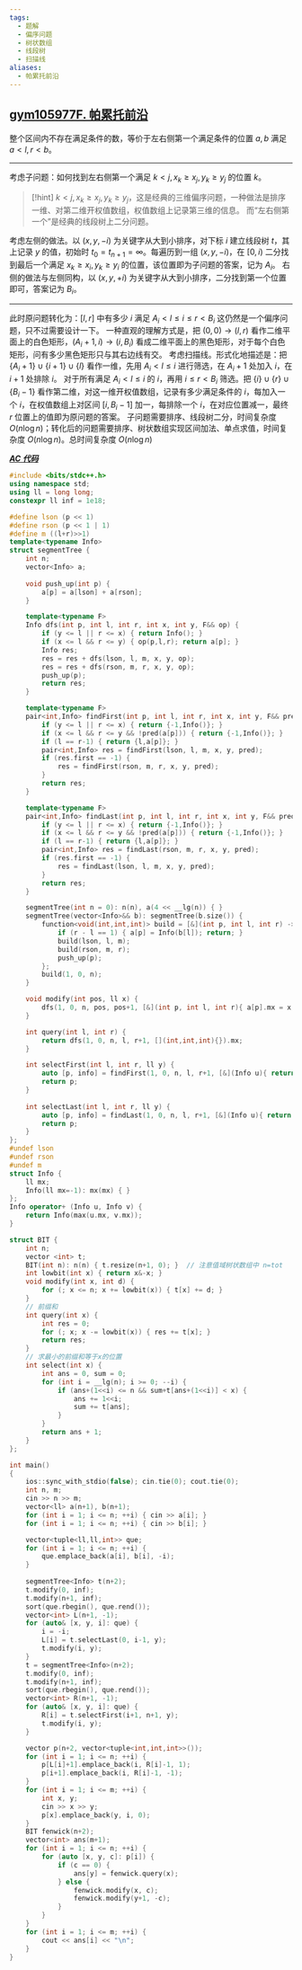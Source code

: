 ```yaml
---
tags:
  - 题解
  - 偏序问题
  - 树状数组
  - 线段树
  - 扫描线
aliases:
  - 帕累托前沿
---
```

## [gym105977F. 帕累托前沿](https://codeforces.com/gym/105977/problem/F)

整个区间内不存在满足条件的数，等价于左右侧第一个满足条件的位置 $a,b$ 满足 $a<l,r<b$。

---

考虑子问题：如何找到左右侧第一个满足 $k<j,x_k\ge x_j,y_k\ge y_j$ 的位置 $k$。

> [!hint] 
> $k<j,x_k\ge x_j,y_k\ge y_j$，这是经典的三维偏序问题，一种做法是排序一维、对第二维开权值数组，权值数组上记录第三维的信息。
> 而“左右侧第一个”是经典的线段树上二分问题。

考虑左侧的做法。以 $(x,y,-i)$ 为关键字从大到小排序，对下标 $i$ 建立线段树 $t$，其上记录 $y$ 的值，初始时 $t_0=t_{n+1}=\infty$。每遍历到一组 $(x,y,-i)$，在 $[0,i)$ 二分找到最后一个满足 $x_k\ge x_i,y_k\ge y_i$ 的位置，该位置即为子问题的答案，记为 $A_i$。
右侧的做法与左侧同构，以 $(x,y,+i)$ 为关键字从大到小排序，二分找到第一个位置即可，答案记为 $B_i$。

---

此时原问题转化为：$[l,r]$ 中有多少 $i$ 满足 $A_i<l\le i\le r<B_i$
这仍然是一个偏序问题，只不过需要设计一下。
一种直观的理解方式是，把 $(0,0)\to(l,r)$ 看作二维平面上的白色矩形，$(A_i+1,i)\to(i,B_i)$ 看成二维平面上的黑色矩形，对于每个白色矩形，问有多少黑色矩形只与其右边线有交。
考虑扫描线。形式化地描述是：把 $\{A_i+1\}\cup\{i+1\}\cup\{l\}$ 看作一维，先用 $A_i<l\le i$ 进行筛选，在 $A_i+1$ 处加入 $i$，在 $i+1$ 处排除 $i$。
对于所有满足 $A_i<l\le i$ 的 $i$，再用 $i\le r<B_i$ 筛选。把 $\{i\}\cup\{r\}\cup\{B_i-1\}$ 看作第二维，对这一维开权值数组，记录有多少满足条件的 $i$，每加入一个 $i$，在权值数组上对区间 $[i,B_i-1]$ 加一，每排除一个 $i$，在对应位置减一，最终 $r$ 位置上的值即为原问题的答案。
子问题需要排序、线段树二分，时间复杂度 $O(n\log n)$；转化后的问题需要排序、树状数组实现区间加法、单点求值，时间复杂度 $O(n\log n)$。总时间复杂度 $O(n\log n)$

[***AC 代码***](https://codeforces.com/gym/105977/submission/330526500)

```cpp
#include <bits/stdc++.h>
using namespace std;
using ll = long long;
constexpr ll inf = 1e18;

#define lson (p << 1)
#define rson (p << 1 | 1)
#define m ((l+r)>>1)
template<typename Info>
struct segmentTree {
    int n;
    vector<Info> a;
    
    void push_up(int p) {
        a[p] = a[lson] + a[rson];
    }

    template<typename F>
    Info dfs(int p, int l, int r, int x, int y, F&& op) {
        if (y <= l || r <= x) { return Info(); }
        if (x <= l && r <= y) { op(p,l,r); return a[p]; }
        Info res;
        res = res + dfs(lson, l, m, x, y, op);
        res = res + dfs(rson, m, r, x, y, op);
        push_up(p);
        return res;
    }

    template<typename F>
    pair<int,Info> findFirst(int p, int l, int r, int x, int y, F&& pred) {
        if (y <= l || r <= x) { return {-1,Info()}; }
        if (x <= l && r <= y && !pred(a[p])) { return {-1,Info()}; }
        if (l == r-1) { return {l,a[p]}; }
        pair<int,Info> res = findFirst(lson, l, m, x, y, pred);
        if (res.first == -1) {
            res = findFirst(rson, m, r, x, y, pred);
        }
        return res;
    }

    template<typename F>
    pair<int,Info> findLast(int p, int l, int r, int x, int y, F&& pred) {
        if (y <= l || r <= x) { return {-1,Info()}; }
        if (x <= l && r <= y && !pred(a[p])) { return {-1,Info()}; }
        if (l == r-1) { return {l,a[p]}; }
        pair<int,Info> res = findLast(rson, m, r, x, y, pred);
        if (res.first == -1) {
            res = findLast(lson, l, m, x, y, pred);
        }
        return res;
    }

    segmentTree(int n = 0): n(n), a(4 << __lg(n)) { }
    segmentTree(vector<Info>&& b): segmentTree(b.size()) {
        function<void(int,int,int)> build = [&](int p, int l, int r) -> void {
            if (r - l == 1) { a[p] = Info(b[l]); return; }
            build(lson, l, m);
            build(rson, m, r);
            push_up(p);
        };
        build(1, 0, n);
    }

    void modify(int pos, ll x) {
        dfs(1, 0, n, pos, pos+1, [&](int p, int l, int r){ a[p].mx = x; });
    }

    int query(int l, int r) {
        return dfs(1, 0, n, l, r+1, [](int,int,int){}).mx;
    }

    int selectFirst(int l, int r, ll y) {
        auto [p, info] = findFirst(1, 0, n, l, r+1, [&](Info u){ return u.mx >= y; });
        return p;
    }
    
    int selectLast(int l, int r, ll y) {
        auto [p, info] = findLast(1, 0, n, l, r+1, [&](Info u){ return u.mx >= y; });
        return p;
    }
};
#undef lson
#undef rson
#undef m
struct Info {
    ll mx;
    Info(ll mx=-1): mx(mx) { }
};
Info operator+ (Info u, Info v) {
    return Info(max(u.mx, v.mx));
}

struct BIT {
	int n;
    vector <int> t;
    BIT(int n): n(n) { t.resize(n+1, 0); }  // 注意值域树状数组中 n=tot
    int lowbit(int x) { return x&-x; }
    void modify(int x, int d) {
        for (; x <= n; x += lowbit(x)) { t[x] += d; }
    }
	// 前缀和
    int query(int x) {
        int res = 0;
        for (; x; x -= lowbit(x)) { res += t[x]; }
        return res;
    }
    // 求最小的前缀和等于x的位置
	int select(int x) {
	    int ans = 0, sum = 0;
	    for (int i = __lg(n); i >= 0; --i) {
	        if (ans+(1<<i) <= n && sum+t[ans+(1<<i)] < x) { 
	            ans += 1<<i;
	            sum += t[ans];
	        }
	    }
	    return ans + 1;
	}
};

int main()
{
    ios::sync_with_stdio(false); cin.tie(0); cout.tie(0);
    int n, m;
    cin >> n >> m;
    vector<ll> a(n+1), b(n+1);
    for (int i = 1; i <= n; ++i) { cin >> a[i]; }
    for (int i = 1; i <= n; ++i) { cin >> b[i]; }

    vector<tuple<ll,ll,int>> que;
    for (int i = 1; i <= n; ++i) {
        que.emplace_back(a[i], b[i], -i);
    }
    
    segmentTree<Info> t(n+2);
    t.modify(0, inf);
    t.modify(n+1, inf);
    sort(que.rbegin(), que.rend());
    vector<int> L(n+1, -1);
    for (auto& [x, y, i]: que) {
        i = -i;
        L[i] = t.selectLast(0, i-1, y);
        t.modify(i, y);
    }
    t = segmentTree<Info>(n+2);
    t.modify(0, inf);
    t.modify(n+1, inf);
    sort(que.rbegin(), que.rend());
    vector<int> R(n+1, -1);
    for (auto& [x, y, i]: que) {
        R[i] = t.selectFirst(i+1, n+1, y);
        t.modify(i, y);
    }

    vector p(n+2, vector<tuple<int,int,int>>());
    for (int i = 1; i <= n; ++i) {
        p[L[i]+1].emplace_back(i, R[i]-1, 1);
        p[i+1].emplace_back(i, R[i]-1, -1);
    }
    for (int i = 1; i <= m; ++i) {
        int x, y;
        cin >> x >> y;
        p[x].emplace_back(y, i, 0);
    }
    BIT fenwick(n+2);
    vector<int> ans(m+1);
    for (int i = 1; i <= n; ++i) {
        for (auto [x, y, c]: p[i]) {
            if (c == 0) {
                ans[y] = fenwick.query(x);
            } else {
                fenwick.modify(x, c);
                fenwick.modify(y+1, -c);
            }
        }
    }
    for (int i = 1; i <= m; ++i) {
        cout << ans[i] << "\n";
    }
}
```
